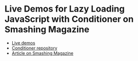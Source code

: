 #  Live Demos for Lazy Loading JavaScript with Conditioner on Smashing Magazine

- [Live demos](https://rikschennink.github.io/smashing-magazine-lazy-loading-javascript-with-conditioner/)
- [Conditioner repository](https://github.com/rikschennink/conditioner/)
- [Article on Smashing Magazine](https://www.smashingmagazine.com/2018/03/lazy-loading-with-conditioner-js/)
